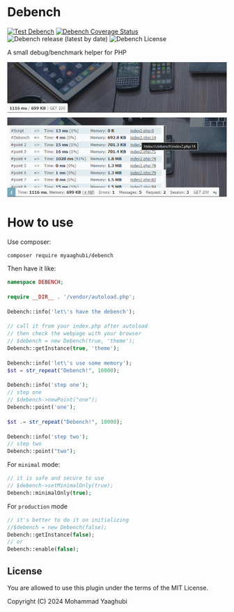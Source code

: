 # Debench
[![Test Debench](https://github.com/myaaghubi/Debench/actions/workflows/ci.yml/badge.svg)](https://github.com/myaaghubi/Debench/actions/workflows/ci.yml) [![Debench Coverage Status](https://coveralls.io/repos/github/myaaghubi/Debench/badge.svg?branch=main)](https://coveralls.io/github/myaaghubi/Debench?branch=main) ![Debench release (latest by date)](https://img.shields.io/github/v/release/myaaghubi/Debench) ![Debench License](https://img.shields.io/github/license/myaaghubi/Debench)

A small debug/benchmark helper for PHP

![myaaghubi/debench-debench-minimal](screenshot/screenshot-minimal.png)
![myaaghubi/debench-debench-fullsize](screenshot/screenshot-fullsize.png)

# How to use

Use composer:
```shell
composer require myaaghubi/debench
```
Then have it like:
```php
namespace DEBENCH;

require __DIR__ . '/vendor/autoload.php';

Debench::info('let\'s have the debench');

// call it from your index.php after autoload 
// then check the webpage with your browser
// $debench = new Debench(true, 'theme');
Debench::getInstance(true, 'theme');

Debench::info('let\'s use some memory');
$st = str_repeat("Debench!", 10000);

Debench::info('step one');
// step one
// $debench->newPoint("one");
Debench::point('one');

$st .= str_repeat("Debench!", 10000);

Debench::info('step two');
// step two
Debench::point("two");
```
For `minimal` mode:
```php
// it is safe and secure to use
// $debench->setMinimalOnly(true);
Debench::minimalOnly(true);
```
For `production` mode
```php
// it's better to do it on initializing
//$debench = new Debench(false);
Debench::getInstance(false);
// or
Debench::enable(false);
```

## License

You are allowed to use this plugin under the terms of the MIT License.

Copyright (C) 2024 Mohammad Yaaghubi